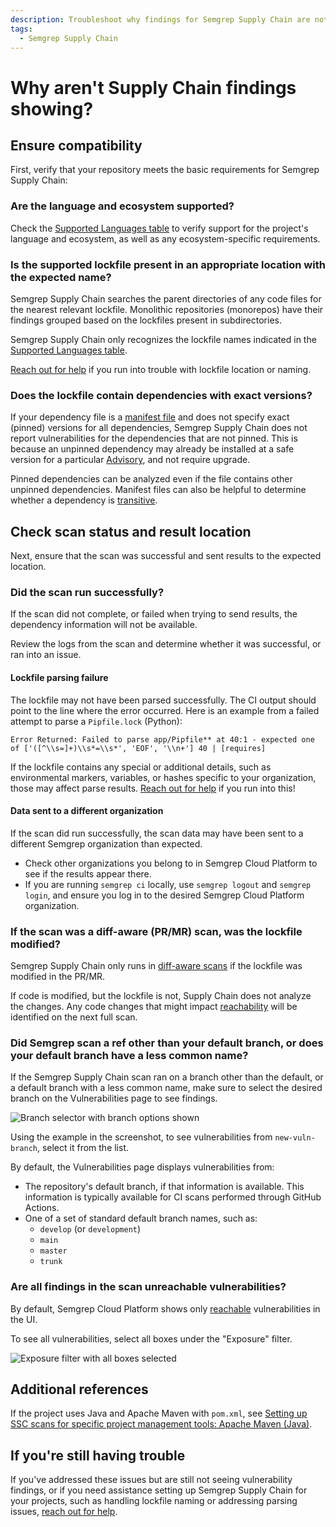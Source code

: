 ```yaml
---
description: Troubleshoot why findings for Semgrep Supply Chain are not showing.
tags:
  - Semgrep Supply Chain
---
```

# Why aren't Supply Chain findings showing?

## Ensure compatibility

First, verify that your repository meets the basic requirements for Semgrep Supply Chain:

### Are the language and ecosystem supported?

Check the [Supported Languages table](/docs/supported-languages/#general-availability) to verify support for the project's language and ecosystem, as well as any ecosystem-specific requirements.

###  Is the supported lockfile present in an appropriate location with the expected name?

Semgrep Supply Chain searches the parent directories of any code files for the nearest relevant lockfile. Monolithic repositories (monorepos) have their findings grouped based on the lockfiles present in subdirectories.

Semgrep Supply Chain only recognizes the lockfile names indicated in the [Supported Languages table](/docs/supported-languages#general-availability).

[Reach out for help](#if-youre-still-having-trouble) if you run into trouble with lockfile location or naming.

### Does the lockfile contain dependencies with exact versions?

If your dependency file is a [manifest file](/docs/semgrep-supply-chain/glossary#manifest-file) and does not specify exact (pinned) versions for all dependencies, Semgrep Supply Chain does not report vulnerabilities for the dependencies that are not pinned. This is because an unpinned dependency may already be installed at a safe version for a particular [Advisory](/docs/semgrep-supply-chain/glossary#advisory), and not require upgrade.

Pinned dependencies can be analyzed even if the file contains other unpinned dependencies. Manifest files can also be helpful to determine whether a dependency is [transitive](/docs/semgrep-supply-chain/glossary#transitive-or-indirect-dependency).

## Check scan status and result location

Next, ensure that the scan was successful and sent results to the expected location.

### Did the scan run successfully?

If the scan did not complete, or failed when trying to send results, the dependency information will not be available.

Review the logs from the scan and determine whether it was successful, or ran into an issue.

#### Lockfile parsing failure

The lockfile may not have been parsed successfully. The CI output should point to the line where the error occurred. Here is an example from a failed attempt to parse a `Pipfile.lock` (Python):

```
Error Returned: Failed to parse app/Pipfile** at 40:1 - expected one of ['([^\\s=]+)\\s*=\\s*', 'EOF', '\\n+'] 40 | [requires]
```

If the lockfile contains any special or additional details, such as environmental markers, variables, or hashes specific to your organization, those may affect parse results. [Reach out for help](#if-youre-still-having-trouble) if you run into this!

#### Data sent to a different organization

If the scan did run successfully, the scan data may have been sent to a different Semgrep organization than expected.

* Check other organizations you belong to in Semgrep Cloud Platform to see if the results appear there.
* If you are running `semgrep ci` locally, use `semgrep logout` and `semgrep login`, and ensure you log in to the desired Semgrep Cloud Platform organization.

### If the scan was a diff-aware (PR/MR) scan, was the lockfile modified? 

Semgrep Supply Chain only runs in [diff-aware scans](/docs/semgrep-ci/running-semgrep-ci-with-semgrep-cloud-platform/#diff-aware-scanning) if the lockfile was modified in the PR/MR.

If code is modified, but the lockfile is not, Supply Chain does not analyze the changes. Any code changes that might impact [reachability](/docs/semgrep-supply-chain/glossary#reachability) will be identified on the next full scan.

### Did Semgrep scan a ref other than your default branch, or does your default branch have a less common name?

If the Semgrep Supply Chain scan ran on a branch other than the default, or a default branch with a less common name, make sure to select the desired branch on the Vulnerabilities page to see findings.

![Branch selector with branch options shown](/img/kb/ssc-branch-selector.png)

Using the example in the screenshot, to see vulnerabilities from `new-vuln-branch`, select it from the list.

By default, the Vulnerabilities page displays vulnerabilities from:

* The repository's default branch, if that information is available. This information is typically available for CI scans performed through GitHub Actions.
* One of a set of standard default branch names, such as:
  * `develop` (or `development`)
  * `main`
  * `master`
  * `trunk`

### Are all findings in the scan unreachable vulnerabilities?

By default, Semgrep Cloud Platform shows only [reachable](/docs/semgrep-supply-chain/glossary#reachability) vulnerabilities in the UI. 

To see all vulnerabilities, select all boxes under the "Exposure" filter.

![Exposure filter with all boxes selected](/img/kb/ssc-vuln-filter.png)

## Additional references

If the project uses Java and Apache Maven with `pom.xml`, see [Setting up SSC scans for specific project management tools:
Apache Maven (Java)](/semgrep-supply-chain/setup-maven).

## If you're still having trouble

If you've addressed these issues but are still not seeing vulnerability findings, or if you need assistance setting up Semgrep Supply Chain for your projects, such as handling lockfile naming or addressing parsing issues, [reach out for help](/docs/support).
